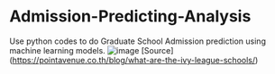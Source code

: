 # Admission-Predicting-Analysis
Use python codes to do Graduate School Admission prediction using machine learning models.
![image](https://github.com/lightbluening/Admission-Predicting-Analysis/assets/93415125/b15c1899-3b89-46c0-a1cf-5e404ee3d82c)
[Source] (https://pointavenue.co.th/blog/what-are-the-ivy-league-schools/)
